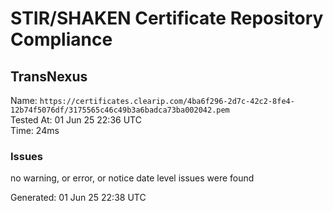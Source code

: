 # STIR/SHAKEN Certificate Repository Compliance

## TransNexus

Name: `https://certificates.clearip.com/4ba6f296-2d7c-42c2-8fe4-12b74f5076df/3175565c46c49b3a6badca73ba002042.pem`\
Tested At: 01 Jun 25 22:36 UTC\
Time: 24ms

### Issues

no warning, or error, or notice date level issues were found

Generated: 01 Jun 25 22:38 UTC